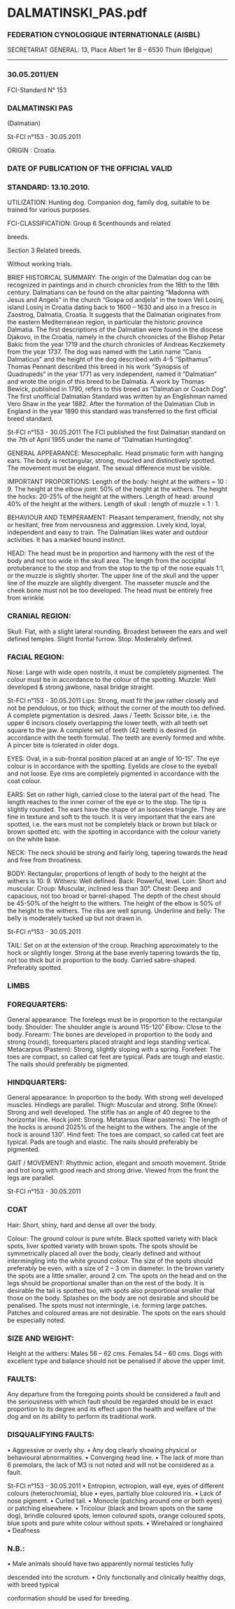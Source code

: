 # DALMATINSKI_PAS.pdf


### FEDERATION CYNOLOGIQUE INTERNATIONALE (AISBL)


SECRETARIAT GENERAL: 13, Place Albert 1er  B – 6530 Thuin (Belgique)
______________________________________________________________________________

### 30.05.2011/EN



FCI-Standard N° 153

### DALMATINSKI PAS


(Dalmatian)




St-FCI n°153 - 30.05.2011

ORIGIN : Croatia.

### DATE OF PUBLICATION OF THE OFFICIAL VALID



### STANDARD: 13.10.2010.



UTILIZATION: Hunting dog. Companion dog, family dog,
suitable to be trained for various purposes.

FCI-CLASSIFICATION: Group  6
Scenthounds and related



breeds.



Section  3
Related breeds.



Without working trials.

BRIEF HISTORICAL SUMMARY: The origin of the Dalmatian
dog can be recognized in paintings and in church chronicles from the
16th to the 18th century. Dalmatians can be found on the altar
painting “Madonna with Jesus and Angels” in the church “Gospa od
andjela” in the town Veli Losinj, island Losinj in Croatia dating back
to 1600 – 1630 and also in a fresco in Zaostrog, Dalmatia, Croatia. It
suggests
that
the
Dalmatian
originates
from
the
eastern
Mediterranean region, in particular the historic province Dalmatia.
The first descriptions of the Dalmatian were found in the diocese
Djakovo, in the Croatia, namely in the church chronicles of the
Bishop Petar Bakic from the year 1719 and the church chronicles of
Andreas Keczkemety from the year 1737. The dog was named with
the Latin name “Canis Dalmaticus” and the height of the dog
described with 4-5 “Spithamus”. Thomas Pennant described this
breed in his work “Synopsis of Quadrupeds” in the year 1771 as
very independent, named it “Dalmatian” and wrote the origin of this
breed to be Dalmatia. A work by Thomas Bewick, published in
1790, refers to this breed as “Dalmatian or Coach Dog”. The first
unofficial Dalmatian Standard was written by an Englishman named
Vero Shaw in the year 1882.
After the formation of the Dalmatian Club in England in the year
1890 this standard was transferred to the first official breed standard.



St-FCI n°153 - 30.05.2011
The FCI published the first Dalmatian standard on the 7th of April
1955 under the name of “Dalmatian Huntingdog”.

GENERAL APPEARANCE: Mesocephalic. Head prismatic form
with hanging ears. The body is rectangular, strong, muscled and
distinctively spotted. The movement must be elegant. The sexual
difference must be visible.

IMPORTANT PROPORTIONS: Length of the body: height at the
withers = 10 : 9. The height at the elbow joint: 50% of the height at
the withers. The height the hocks: 20-25% of the height at the
withers. Length of head: around 40% of the height at the withers.
Length of skull : length of muzzle = 1 : 1.

BEHAVIOUR AND TEMPERAMENT: Pleasant temperament,
friendly, not shy or hesitant, free from nervousness and aggression.
Lively kind, loyal, independent and easy to train. The Dalmatian
likes water and outdoor activities. It has a marked hound instinct.

HEAD: The head must be in proportion and harmony with the rest
of the body and not too wide in the skull area. The length from the
occipital protuberance to the stop and from the stop to the tip of the
nose equals 1:1, or the muzzle is slightly shorter. The upper line of
the skull and the upper line of the muzzle are slightly divergent. The
masseter muscle and the cheek bone must not be too developed. The
head must be entirely free from wrinkle.

### CRANIAL REGION:


Skull: Flat, with a slight lateral rounding. Broadest between the ears
and well defined temples. Slight frontal furrow.
Stop: Moderately defined.

### FACIAL REGION:


Nose: Large with wide open nostrils, it must be completely
pigmented. The colour must be in accordance to the colour of the
spotting.
Muzzle: Well developed & strong jawbone, nasal bridge straight.


St-FCI n°153 - 30.05.2011
Lips: Strong, must fit the jaw rather closely and not be pendulous, or
too thick; without the corner of the mouth too defined. A complete
pigmentation is desired.
Jaws / Teeth: Scissor bite, i.e. the upper 6 incisors closely
overlapping the lower teeth, with all teeth set square to the jaw. A
complete set of teeth (42 teeth) is desired (in accordance with the
teeth formula). The teeth are evenly formed and white. A pincer bite
is tolerated in older dogs.

EYES: Oval, in a sub-frontal position placed at an angle of 10-15˚.
The eye colour is in accordance with the spotting. Eyelids are close
to the eyeball and not loose. Eye rims are completely pigmented in
accordance with the coat colour.

EARS: Set on rather high, carried close to the lateral part of the
head. The length reaches to the inner corner of the eye or to the stop.
The tip is slightly rounded. The ears have the shape of an isosceles
triangle. They are fine in texture and soft to the touch. It is very
important that the ears are spotted, i.e. the ears must not be
completely black or brown but black or brown spotted etc. with the
spotting in accordance with the colour variety on the white base.

NECK: The neck should be strong and fairly long, tapering towards
the head and free from throatiness.

BODY: Rectangular, proportions of length of body to the height at
the withers is 10: 9.
Withers: Well defined.
Back: Powerful, level.
Loin: Short and muscular.
Croup: Muscular, inclined less than 30°.
Chest: Deep and capacious, not too broad or barrel-shaped. The
depth of the chest should be 45-50% of the height to the withers. The
height of the elbow is 50% of the height to the withers. The ribs are
well sprung.
Underline and belly: The belly is moderately tucked up but not
drawn in.



St-FCI n°153 - 30.05.2011

TAIL: Set on at the extension of the croup. Reaching approximately
to the hock or slightly longer. Strong at the base evenly tapering
towards the tip, not too thick but in proportion to the body. Carried
sabre-shaped. Preferably spotted.

### LIMBS



### FOREQUARTERS:


General appearance: The forelegs must be in proportion to the
rectangular body.
Shoulder: The shoulder angle is around 115-120˚
Elbow: Close to the body.
Forearm: The bones are developed in proportion to the body and
strong (round), forequarters placed straight and legs standing
vertical.
Metacarpus (Pastern): Strong, slightly sloping with a spring.
Forefeet: The toes are compact, so called cat feet are typical. Pads
are tough and elastic. The nails should preferably be pigmented.

### HINDQUARTERS:


General appearance: In proportion to the body. With strong well
developed muscles. Hindlegs are parallel.
Thigh: Muscular and strong.
Stifle (Knee): Strong and well developed. The stifle has an angle of
40 degree to the horizontal line.
Hock joint: Strong.
Metatarsus (Rear pasterns): The length of the hocks is around 2025% of the height to the withers. The angle of the hock is around
130˚.
Hind feet: The toes are compact, so called cat feet are typical. Pads
are tough and elastic. The nails should preferably be pigmented.

GAIT / MOVEMENT: Rhythmic action, elegant and smooth
movement. Stride and trot long with good reach and strong drive.
Viewed from the front the legs are parallel.




St-FCI n°153 - 30.05.2011

### COAT


Hair: Short, shiny, hard and dense all over the body.

Colour: The ground colour is pure white. Black spotted variety with
black spots, liver spotted variety with brown spots. The spots should
be symmetrically placed all over the body, clearly defined and
without intermingling into the white ground colour. The size of the
spots should preferably be even, with a size of 2 – 3 cm in diameter.
In the brown variety the spots are a little smaller, around 2 cm. The
spots on the head and on the legs should be proportional smaller than
on the rest of the body. It is desirable the tail is spotted too, with
spots also proportional smaller that those on the body. Splashes on
the body are not desirable and should be penalised. The spots must
not intermingle, i.e. forming large patches. Patches and coloured
areas are not desirable. The spots on the ears should be especially
noted.

### SIZE AND WEIGHT:


Height at the withers:  Males 56 – 62 cms. Females 54 – 60 cms.
Dogs with excellent type and balance should not be penalised if
above the upper limit.

### FAULTS:


Any departure from the foregoing points should be considered a
fault and the seriousness with which fault should be regarded should
be in exact proportion to its degree and its effect upon the health and
welfare of the dog and on its ability to perform its traditional work.

### DISQUALIFYING FAULTS:


• Aggressive or overly shy.
• Any dog clearly showing physical or behavioural abnormalities.
• Converging head line.
• The lack of more than 6 premolars, the lack of M3 is not noted
and will not be considered as a fault.




St-FCI n°153 - 30.05.2011
• Entropion, ectropion, wall eye, eyes of different colours
(heterochromia), blue
• eyes, partially blue coloured iris.
• Lack of nose pigment.
• Curled tail.
• Monocle (patching around one or both eyes) or patching
elsewhere.
• Tricolour (black and brown spots on the same dog), brindle
coloured spots, lemon coloured spots, orange coloured spots,
blue spots and pure white colour without spots.
• Wirehaired or longhaired
• Deafness

### N.B.:


• Male animals should have two apparently normal testicles fully

descended into the scrotum.
• Only functionally and clinically healthy dogs, with breed typical

conformation should be used for breeding.






